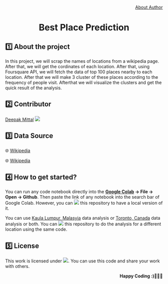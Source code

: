 <div align="center">
  <p align="right"><a href="https://github.com/yesdeepakmittal/">About Author</a></p>
  <h1>Best Place Prediction</h1>
</div>

<div>
  <h2>1️⃣ About the project</h2>
  <p>In this project, we will scrap the names of locations from a wikipedia page. After that, we will get the cordinates of each location. After that, using Foursquare API, we will fetch the data of top 100 places nearby to each location. After that we will make 3 cluster of these places according to the frequency of people visit. Afterthat we will visualize the clusters and get the quick result of the analysis.</p>
</div>

<div>
  <h2>2️⃣ Contributor</h2>
  <p><a href="https://github.com/yesdeepakmittal"target="_blank">Deepak Mittal</a> <a href="https://github.com/yesdeepakmittal"target="_blank"><img src="https://img.shields.io/github/followers/yesdeepakmittal?style=social"></a></p>
</div>

<div>
  <h2>3️⃣ Data Source</h2>
  <p>🌐 <a href="https://en.wikipedia.org/wiki/List_of_postal_codes_of_Canada:_M">Wikipedia</a></p>
  <p>🌐 <a href="https://en.wikipedia.org/wiki/Category:Suburbs_in_Kuala_Lumpur">Wikipedia</a></p>
</div>
  
<div>
  <h2>4️⃣ How to get started?</h2>
  <p>You can run any code notebook directly into the <b><a href="https://colab.research.google.com/notebooks/welcome.ipynb">Google Colab</a> -> File -> Open -> Github</b>. Then paste the link of any notebook into the search bar of Google Colab. However, you can <a href="https://github.com/yesdeepakmittal/Best_Place_Prediction/"><img src="https://img.shields.io/github/forks/yesdeepakmittal/Best_Place_Prediction?label=fork&style=social"></a> this repository to have a local version of it.</p>
  <p>You can use <a href="https://github.com/yesdeepakmittal/Best_Place_Prediction/blob/master/Malaysia.ipynb">Kaula Lumpur, Malasyia</a> data analysis or <a href="https://github.com/yesdeepakmittal/Best_Place_Prediction/blob/master/Toronto_Canada.ipynb">Toronto, Canada</a> data analysis or both. You can <a href="https://github.com/yesdeepakmittal/Best_Place_Prediction/"><img src="https://img.shields.io/github/forks/yesdeepakmittal/Best_Place_Prediction?label=fork&style=social"></a> this repository to do the analysis for a different location using the same code.</p>
</div>

<div>
  <h2>5️⃣ License</h2>
  <p>This work is licensed under <a href="https://github.com/yesdeepakmittal/Best_Place_Prediction/blob/master/LICENSE"target="_blank"><img src="https://img.shields.io/github/license/yesdeepakmittal/Best_Place_Prediction"></a>. You can use this code and share your work with others.</p>
  <p align="right"><b>Happy Coding :)🖤🖤🖤</b></p>
</div>

